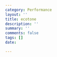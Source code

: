```yaml
---
category: Performance
layout: ''
title: ecotone
description: ''
summary: ''
comments: false
tags: []
date: 

---
```

